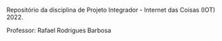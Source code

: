 Repositório da disciplina de Projeto Integrador - Internet das Coisas (IOT) 2022.

Professor: Rafael Rodrigues Barbosa